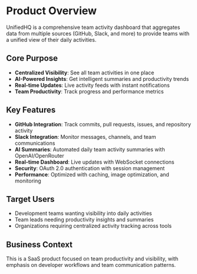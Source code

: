 # Product Overview

UnifiedHQ is a comprehensive team activity dashboard that aggregates data from multiple sources (GitHub, Slack, and more) to provide teams with a unified view of their daily activities.

## Core Purpose
- **Centralized Visibility**: See all team activities in one place
- **AI-Powered Insights**: Get intelligent summaries and productivity trends  
- **Real-time Updates**: Live activity feeds with instant notifications
- **Team Productivity**: Track progress and performance metrics

## Key Features
- **GitHub Integration**: Track commits, pull requests, issues, and repository activity
- **Slack Integration**: Monitor messages, channels, and team communications
- **AI Summaries**: Automated daily team activity summaries with OpenAI/OpenRouter
- **Real-time Dashboard**: Live updates with WebSocket connections
- **Security**: OAuth 2.0 authentication with session management
- **Performance**: Optimized with caching, image optimization, and monitoring

## Target Users
- Development teams wanting visibility into daily activities
- Team leads needing productivity insights and summaries
- Organizations requiring centralized activity tracking across tools

## Business Context
This is a SaaS product focused on team productivity and visibility, with emphasis on developer workflows and team communication patterns.